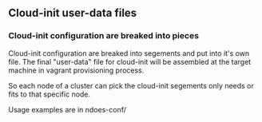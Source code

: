 ## Cloud-init user-data files

### Cloud-init configuration are breaked into pieces

Cloud-init configuration are breaked into segements and put into it's own file. The final "user-data" file for cloud-init will be assembled at the target machine in vagrant provisioning process.

So each node of a cluster can pick the cloud-init segements only needs or fits to that specific node.

Usage examples are in ndoes-conf/
